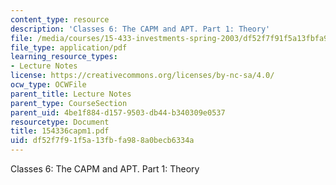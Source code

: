 ```yaml
---
content_type: resource
description: 'Classes 6: The CAPM and APT. Part 1: Theory'
file: /media/courses/15-433-investments-spring-2003/df52f7f91f5a13fbfa988a0becb6334a_154336capm1.pdf
file_type: application/pdf
learning_resource_types:
- Lecture Notes
license: https://creativecommons.org/licenses/by-nc-sa/4.0/
ocw_type: OCWFile
parent_title: Lecture Notes
parent_type: CourseSection
parent_uid: 4be1f884-d157-9503-db44-b340309e0537
resourcetype: Document
title: 154336capm1.pdf
uid: df52f7f9-1f5a-13fb-fa98-8a0becb6334a
---
```

Classes 6: The CAPM and APT. Part 1: Theory